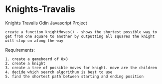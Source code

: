 # Knights-Travalis
Knights Travalis Odin Javascript Project 

    create a function knightMoves() - shows the shortest possible way to get from one square to another by outputting all squares the knight will stop on along the way

Requirements: 

    1. create a gameboard of 8x8 
    2. create a knight
    3. create a tree of possible moves for knight. move are the children
    4. decide which search algorithum is best to use
    5. find the shortest path between starting and ending position

